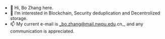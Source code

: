 - 👋 Hi, Bo Zhang here.
- 👀 I’m interested in Blockchain, Security deduplication and Decentrolized storage.
- 📫 My current e-mail is _bo.zhang@mail.nwpu.edu.cn_, and any communication is appreciated.

<!---
Zabreture/Zabreture is a ✨ special ✨ repository because its `README.md` (this file) appears on your GitHub profile.
You can click the Preview link to take a look at your changes.
--->
